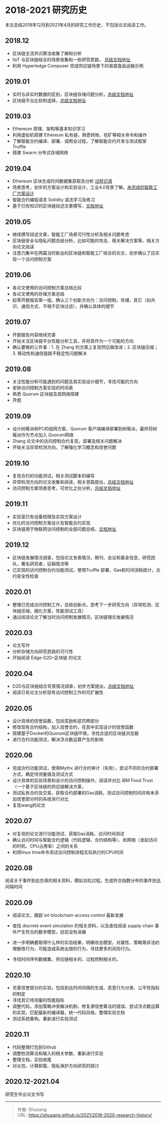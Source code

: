 # 2018-2021 研究历史


本文总结2018年12月到2021年4月的研究工作历史，不包括论文阅读工作。

## 2018.12

- 区块链主流共识算法收集了解和分析
- IIoT 与区块链结合的场景收集和一些研究思路， [总结文档地址](https://shuzang.github.io/blockchain-for-iot/)
- 利用 Hyperledge Composer 完成供应链场景下的易腐食品运输示例

## 2019.01

- 实时与非实时数据的区别，区块链存储问题分析，[总结文档地址](https://shuzang.github.io/data-storage-in-blockchain/)
- 区块链平台比较和选择，[总结文档地址](https://shuzang.github.io/blockchain-platform-compare-and-select/)

## 2019.03

- Ethereum 原理、架构等基本知识学习
- 利用虚拟机搭建 Ethereum 私有链，熟悉转账、挖矿等相关命令和操作
- 了解智能合约编译、部署、调用全过程，了解智能合约开发与测试框架 Truffle
- 搭建 Swarm 分布式存储网络

## 2019.04

- Ethereum 区块生成时间数据集获取及分析 [过程记录](https://shuzang.github.io/extract-the-block-generation-time-of-ethereum/)
- 场景思考，初步的方案设计和实验设计，工业4.0背景了解。[未完成的智能工厂方案设计](https://shuzang.github.io/blockchain-for-smart-factory/)
- 智能合约编程语言 Solidity 语法学习及练习
- 基于已有知识的区块链综述文章撰写，[文档地址](https://shuzang.github.io/blockchain-for-iot/iiota-smart-factory-case-study/)

## 2019.05

- 继续撰写综述文章，智能工厂场景可行性分析及相关问题考虑
- 区块链安全与隐私问题总结分析，比如可能的攻击、相关解决方案等，相关方向论文阅读
- 注意力集中在两篇当时新出的区块链和智能工厂结合的论文，初步确认了应实现一个访问控制方案

## 2019.06

- 各论文使用的访问控制方案总结比较
- 各论文使用的存储方案总结
- 起草开题报告第一版，确认三个创新方向为：访问控制，存储，其它（如共识、通信方式、不相干区块过滤），并确认具体的细节

## 2019.07

- 开题报告内容继续完善
- 开始关注区块链平台性能分析工具，并将其作为一个可能的方向
- 确认要做的三件事：1. 在 Zhang 的方案上复现然后做改进；2. 区块链压缩；3. 移动性和通信链路不稳定性问题解决

## 2019.08

- 关注性能分析可能遇到的问题及其实验设计细节，寻找可能的方向
- 安排访问控制方案实现的时间表
- 熟悉 Quorum 区块链及其网络搭建
- 开题

## 2019.09

- 设计树莓派和PC的组网方案，Quorum 客户端编译部署到树莓派，最终将树莓派作为节点加入 Quorum网络
- Zhang 论文中的访问控制合约复现，部署及相关问题解决
- 开始关注异常检测方向，了解强化学习概念和信誉问题

## 2019.10

- 复现合约的功能测试，相关测试脚本的编写
- 异常检测方向的论文收集和阅读，相关思路提出，[总结文档地址](https://shuzang.github.io/blockchain-and-anomaly-detection/)
- 访问控制方案场景思考，可优化之处分析，[总结文档地址](https://shuzang.github.io/idea-design-and-optimization-of-smart-contract-based-access-control-scheme/)

## 2019.11

- 实验室已有设备梳理及实验方案设计
- 优化的访问控制方案设计及智能合约实现
- 区块链用于物联网访问控制的全部问题总结，[文档地址](https://shuzang.github.io/blockchain-based-access-control-for-iot/)

## 2019.12

- 区块链发展情况调查，包括论文发表情况，期刊、会议和基金信息，研究团队，著名研究者，征稿情况等
- 已实现的访问控制合约功能测试，使用Truffle 部署，Gas和时间消耗统计，合约安全性检查

## 2020.01

- 整理已完成访问控制工作，总结创新点，思考下一步研究方向（异常检测、区块链压缩，细化方案，性能测试工具）
- 通过阅读论文了解当时访问控制发展情况，区块链理论发展情况

## 2020.03

- 论文写作
- 分析存储方向研究思路的可行性
- 开始阅读 Edge-D2D-区块链 的论文

## 2020.04

- D2D与区块链结合背景情况调查，初步方案提出，[总结文档地址](https://shuzang.github.io/blockchain-for-d2d-cache-or-computing-offload/)
- 阅读已有论文分析现有访问控制工作的可扩展性

## 2020.05

- 设计具体的信誉函数，包括奖励和惩罚两部分
- 修改现有合约结构，加入信誉合约，在其中实现设计的信誉函数
- 搭建基于Docker的Quorum区块链环境，寻找合适的区块链浏览器
- 进行合约功能测试，解决浮点数运算产生的影响

## 2020.06

- 完成合约功能测试，使用Mythx 进行合约审计（失败），尝试不同的合约部署方式，确定待测量值及测试方式
- 设计具体的实验场景和设计的访问控制操作，阅读并对比 IBM Food Trust（一个基于区块链的供应链解决方案，
- 测试私有合约及交易，获取合约部署的Gas消耗，测试访问控制时间并和未添加信誉部分时的系统进行对比
- 复现wang的论文

## 2020.07

- 对复现的论文进行功能测试、获取Gas消耗、访问时间测试
- 确认访问时间与智能合约逻辑（代码逻辑、合约结构等）、和网络（发起访问的时机、CPU占用率）之间的关系
- 利用linux time命令测试访问控制进程实际执行的CPU时间

## 2020.08

阅读关于事件到达仿真的相关资料，模拟泊松过程，生成符合指数分布的事件到达间隔时间

## 2020.09

- 阅读论文，跟踪 iot-blockchain-access control 最新发展
- 查找 discrete event simulation 的相关资料，以及查找阅读 supply chain 事件产生符合的数学模型，目前没有进展

- 进一步明确要取得什么样的实验结果，明确攻击模型，对属性、策略等非法的增删改行为，可能造成系统出错的行为，寻找更多的风险行为。
- 寻找时间序列数据集，供应链相关的、过程控制相关的。

## 2020.10

- 完善信誉部分的实验，包括到达时间间隔的生成、恶意行为分类、公平性指标的制定
- 寻找其它待测量的性能指标
- 调整代码，添加策略冲突解决机制、修复源信誉算法的错误、尝试浮点数运算的实现，匹配最新的编译器，统一代码风格，整理实验文档
- 测试系统重构，重新进行实验测试

## 2020.11

- 代码整理打包到Github
- 调整检测算法和输入的相关参数，重新进行实验
- 整理文档，实验收尾
- 对众包、计算卸载、隐私保护方向研究的探讨

## 2020.12-2021.04

研究生毕业论文书写

---

> 作者: Shuzang  
> URL: https://shuzang.github.io/2021/2018-2020-research-history/  

